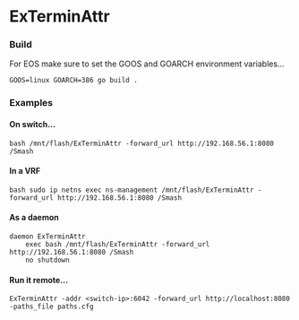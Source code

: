 # ExTerminAttr

### Build

For EOS make sure to set the GOOS and GOARCH environment variables...

```
GOOS=linux GOARCH=386 go build .
```

### Examples


#### On switch...

```
bash /mnt/flash/ExTerminAttr -forward_url http://192.168.56.1:8080 /Smash
```

#### In a VRF

```
bash sudo ip netns exec ns-management /mnt/flash/ExTerminAttr -forward_url http://192.168.56.1:8080 /Smash
```

#### As a daemon

```
daemon ExTerminAttr
    exec bash /mnt/flash/ExTerminAttr -forward_url http://192.168.56.1:8080 /Smash
    no shutdown
```

#### Run it remote...

```
ExTerminAttr -addr <switch-ip>:6042 -forward_url http://localhost:8080 -paths_file paths.cfg
```

